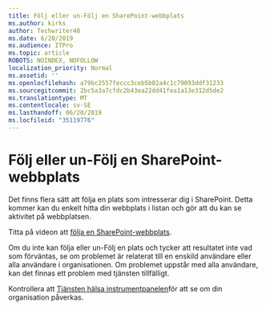 ```yaml
---
title: Följ eller un-Följ en SharePoint-webbplats
ms.author: kirks
author: Techwriter40
ms.date: 6/20/2019
ms.audience: ITPro
ms.topic: article
ROBOTS: NOINDEX, NOFOLLOW
localization_priority: Normal
ms.assetid: ''
ms.openlocfilehash: a79bc2557feccc3ceb5b02a4c1c79093ddf31233
ms.sourcegitcommit: 2bc5a3a7cfdc2b43ea22dd41fea1a13e312d5de2
ms.translationtype: MT
ms.contentlocale: sv-SE
ms.lasthandoff: 06/20/2019
ms.locfileid: "35119776"
---
```

# <a name="follow-or-un-follow-a-sharepoint-site"></a>Följ eller un-Följ en SharePoint-webbplats

Det finns flera sätt att följa en plats som intresserar dig i SharePoint. Detta kommer kan du enkelt hitta din webbplats i listan och gör att du kan se aktivitet på webbplatsen. 

Titta på videon att [följa en SharePoint-webbplats](https://support.office.com/en-us/article/Video-Follow-a-SharePoint-site-33DB6FA5-9528-45D7-BCC7-F9C1FAAACAE0). 

Om du inte kan följa eller un-Följ en plats och tycker att resultatet inte vad som förväntas, se om problemet är relaterat till en enskild användare eller alla användare i organisationen. Om problemet uppstår med alla användare, kan det finnas ett problem med tjänsten tillfälligt. 

Kontrollera att [Tjänsten hälsa instrumentpanelen](https://admin.microsoft.com/AdminPortal/Home#/servicehealth)för att se om din organisation påverkas.
